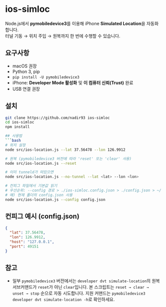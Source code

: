 # ios-simloc

Node.js에서 **pymobiledevice3**를 이용해 iPhone **Simulated Location**을 자동화합니다.  
터널 기동 → 위치 주입 → 원복까지 한 번에 수행할 수 있습니다.

## 요구사항
- macOS 권장
- Python 3, pip
- `pip install -U pymobiledevice3`
- iPhone: **Developer Mode 활성화** 및 **이 컴퓨터 신뢰(Trust)** 완료
- USB 연결 권장

## 설치
```bash
git clone https://github.com/nadir93 ios-simloc
cd ios-simloc
npm install

## 사용법
```bash
# 위치 설정
node src/ios-location.js --lat 37.56478 --lon 126.9912

# 원복 (pymobiledevice3 버전에 따라 'reset' 또는 'clear' 사용)
node src/ios-location.js --reset

# 이미 tunneld가 떠있으면
node src/ios-location.js --no-tunnel --lat <lat> --lon <lon>

# 컨피그 파일에서 기본값 읽기
# 우선순위: --config 경로 > ./ios-simloc.config.json > ./config.json > ~/.ios-simloc.json
# 예) 현재 폴더의 config.json 사용
node src/ios-location.js --config config.json
```

## 컨피그 예시 (config.json)
```json
{
  "lat": 37.56478,
  "lon": 126.9912,
  "host": "127.0.0.1",
  "port": 49151
}
```

## 참고
- 일부 `pymobiledevice3` 버전에서는 `developer dvt simulate-location`의 원복 서브커맨드가 `reset`가 아닌 `clear`입니다.
  본 스크립트는 `reset → clear → unset → stop` 순으로 자동 시도합니다.
  지원 커맨드는 `pymobiledevice3 developer dvt simulate-location -h`로 확인하세요.
